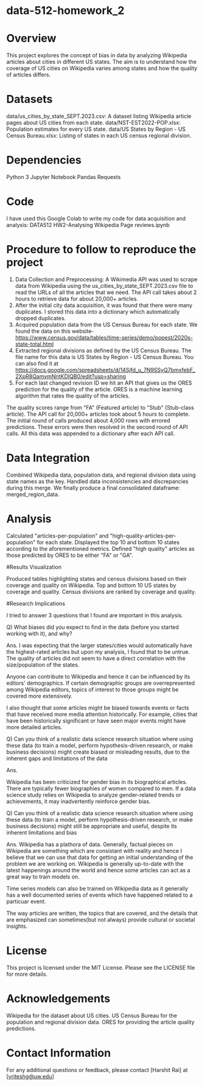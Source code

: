 # data-512-homework_2

# Overview
This project explores the concept of bias in data by analyzing Wikipedia articles about cities in different US states. The aim is to understand how the coverage of US cities on Wikipedia varies among states and how the quality of articles differs.

# Datasets
data/us_cities_by_state_SEPT.2023.csv: A dataset listing Wikipedia article pages about US cities from each state.
data/NST-EST2022-POP.xlsx: Population estimates for every US state.
data/US States by Region - US Census Bureau.xlsx: Listing of states in each US census regional division.

# Dependencies
Python 3
Jupyter Notebook
Pandas
Requests

# Code
I have used this Google Colab to write my code for data acquisition and analysis: DATA512 HW2-Analysing Wikipedia Page reviews.ipynb

# Procedure to follow to reproduce the project
1) Data Collection and Preprocessing: A Wikimedia API was used to scrape data from Wikipedia using the us_cities_by_state_SEPT.2023.csv file to read the URLs of all the articles that we need. The API call takes about 2 hours to retrieve data for about 20,000+ articles.
2) After the initial city data acquisition, it was found that there were many duplicates. I stored this data into a dictionary which automatically dropped duplicates.
3) Acquired population data from the US Census Bureau for each state. We found the data on this website- https://www.census.gov/data/tables/time-series/demo/popest/2020s-state-total.html
4) Extracted regional divisions as defined by the US Census Bureau. The file name for this data is US States by Region - US Census Bureau. You can also find it at https://docs.google.com/spreadsheets/d/14Sjfd_u_7N9SSyQ7bmxfebF_2XpR8QamvmNntKDIQB0/edit?usp=sharing
5) For each last changed revision ID we hit an API that gives us the ORES prediction for the quality of the article. ORES is a machine learning algorithm that rates the quality of the articles.

The quality scores range from "FA" (Featured article) to "Stub" (Stub-class article).
The API call for 20,000+ articles took about 5 hours to complete. The initial round of calls produced about 4,000 rows with errored predictions.
These errors were then resolved in the second round of API calls. All this data was appended to a dictionary after each API call.

# Data Integration

Combined Wikipedia data, population data, and regional division data using state names as the key.
Handled data inconsistencies and discrepancies during this merge.
We finally produce a final consolidated dataframe: merged_region_data.

# Analysis

Calculated "articles-per-population" and "high-quality-articles-per-population" for each state.
Displayed the top 10 and bottom 10 states according to the aforementioned metrics.
Defined "high quality" articles as those predicted by ORES to be either "FA" or "GA".

#Results Visualization

Produced tables highlighting states and census divisions based on their coverage and quality on Wikipedia.
Top and bottom 10 US states by coverage and quality.
Census divisions are ranked by coverage and quality.

#Research Implications

I tried to answer 3 questions that I found are important in this analysis.

Q) What biases did you expect to find in the data (before you started working with it), and why?

Ans. 
I was expecting that the larger states/cities would automatically have the highest-rated articles but upon my analysis, I found that to be untrue. The quality of articles did not seem to have a direct correlation with the size/population of the states.

Anyone can contribute to Wikipedia and hence it can be influenced by its editors' demographics. If certain demographic groups are overrepresented among Wikipedia editors, topics of interest to those groups might be covered more extensively.

I also thought that some articles might be biased towards events or facts that have received more media attention historically. For example, cities that have been historically significant or have seen major events might have more detailed articles.

Q) Can you think of a realistic data science research situation where using these data (to train a model, perform hypothesis-driven research, or make business decisions) might create biased or misleading results, due to the inherent gaps and limitations of the data

Ans.

Wikipedia has been criticized for gender bias in its biographical articles. There are typically fewer biographies of women compared to men. If a data science study relies on Wikipedia to analyze gender-related trends or achievements, it may inadvertently reinforce gender bias.

Q) Can you think of a realistic data science research situation where using these data (to train a model, perform hypothesis-driven research, or make business decisions) might still be appropriate and useful, despite its inherent limitations and bias

Ans. 
Wikipedia has a plathora of data. Generally, factual pieces on Wikipedia are something which are consistant with reality and hence I believe that we can use that data for getting an initial understanding of the problem we are working on. Wikipedia is generally up-to-date with the latest happenings around the world and hence some articles can act as a great way to train models on. 

Time series models can also be trained on Wikipedia data as it generally has a well documented series of events which have happened related to a particuar event.

The way articles are written, the topics that are covered, and the details that are emphasized can sometimes(but not always) provide cultural or societal insights.

# License

This project is licensed under the MIT License. Please see the LICENSE file for more details.

# Acknowledgements

Wikipedia for the dataset about US cities.
US Census Bureau for the population and regional division data.
ORES for providing the article quality predictions.

# Contact Information
For any additional questions or feedback, please contact [Harshit Rai] at [vriteshg@uw.edu]
